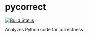 # pycorrect

[![Build Status](https://travis-ci.org/jml/pycorrect.svg?branch=master)](https://travis-ci.org/jml/pycorrect)

Analyzes Python code for correctness.
